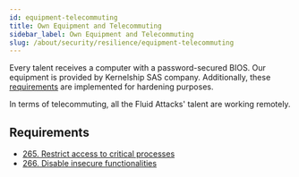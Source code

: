 ```yaml
---
id: equipment-telecommuting
title: Own Equipment and Telecommuting
sidebar_label: Own Equipment and Telecommuting
slug: /about/security/resilience/equipment-telecommuting
---
```


Every talent receives a computer
with a password-secured BIOS.
Our equipment is provided by
Kernelship SAS company.
Additionally,
these [requirements](/about/security/authorization/endpoint)
are implemented for hardening purposes.

In terms of telecommuting,
all the Fluid Attacks' talent
are working remotely.

## Requirements

- [265. Restrict access to critical processes](/criteria/requirements/265)
- [266. Disable insecure functionalities](/criteria/requirements/266)
